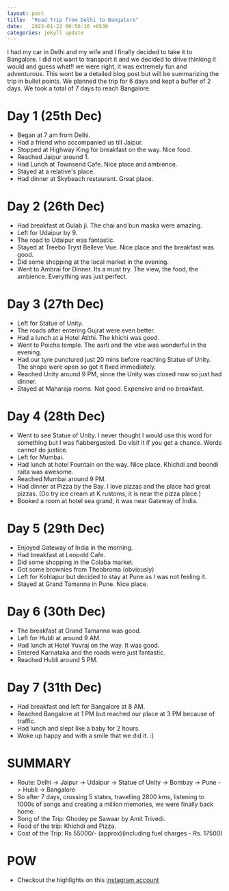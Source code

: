 ```yaml
---
layout: post
title:  "Road Trip from Delhi to Bangalore"
date:   2023-01-22 00:56:16 +0530
categories: jekyll update
---
```


I had my car in Delhi and my wife and I finally decided to take it to Bangalore. I did not want to transport it and we decided to drive thinking it would and guess what!! we were right, it was extremely fun and adventurous. This wont be a detailed blog post but will be summarizing the trip in bullet points. We planned the trip for 6 days and kept a buffer of 2 days. We took a total of 7 days to reach Bangalore. 

# Day 1 (25th Dec)
- Began at 7 am from Delhi. 
- Had a friend who accompanied us till Jaipur. 
- Stopped at Highway King for breakfast on the way. Nice food. 
- Reached Jaipur around 1. 
- Had Lunch at Townsend Cafe. Nice place and ambience. 
- Stayed at a relative's place. 
- Had dinner at Skybeach restaurant. Great place. 

# Day 2 (26th Dec)
- Had breakfast at Gulab ji. The chai and bun maska were amazing. 
- Left for Udaipur by 9. 
- The road to Udaipur was fantastic. 
- Stayed at Treebo Tryst Belleve Vue. Nice place and the breakfast was good. 
- Did some shopping at the local market in the evening. 
- Went to Ambrai for Dinner. Its a must try. The view, the food, the ambience. Everything was just perfect. 

# Day 3 (27th Dec)
- Left for Statue of Unity. 
- The roads after entering Gujrat were even better. 
- Had a lunch at a Hotel Atithi. The khichi was good. 
- Went to Poicha temple. The aarti and the vibe was wonderful in the evening. 
- Had our tyre punctured just 20 mins before reaching Statue of Unity. The shops were open so got it fixed immediately. 
- Reached Unity around 9 PM, since the Unity was closed now so just had dinner. 
- Stayed at Maharaja rooms. Not good. Expensive and no breakfast. 

# Day 4 (28th Dec)
- Went to see Statue of Unity. I never thought I would use this word for something but I was flabbergasted. Do visit it if you get a chance. Words cannot do justice. 
- Left for Mumbai. 
- Had lunch at hotel Fountain on the way. Nice place. Khichdi and boondi raita was awesome. 
- Reached Mumbai around 9 PM.
- Had dinner at Pizza by the Bay. I love pizzas and the place had great pizzas. (Do try ice cream at K rustoms, it is near the pizza place.)
- Booked a room at hotel sea grand, it was near Gateway of India. 

# Day 5 (29th Dec)
- Enjoyed Gateway of India in the morning. 
- Had breakfast at Leopold Cafe. 
- Did some shopping in the Colaba market. 
- Got some brownies from Theobroma (obviously)
- Left for Kohlapur but decided to stay at Pune as I was not feeling it. 
- Stayed at Grand Tamanna in Pune. Nice place. 

# Day 6 (30th Dec)
- The breakfast at Grand Tamanna was good. 
- Left for Hubli at around 9 AM. 
- Had lunch at Hotel Yuvraj on the way. It was good. 
- Entered Karnataka and the roads were just fantastic. 
- Reached Hubli around 5 PM. 


# Day 7 (31th Dec)
- Had breakfast and left for Bangalore at 8 AM. 
- Reached Bangalore at 1 PM but reached our place at 3 PM because of traffic. 
- Had lunch and slept like a baby for 2 hours. 
- Woke up happy and with a smile that we did it. :)

# SUMMARY 

- Route: Delhi -> Jaipur -> Udaipur -> Statue of Unity -> Bombay -> Pune -> Hubli -> Bangalore
- So after 7 days, crossing 5 states, travelling 2800 kms, listening to 1000s of songs and creating a million memories, we were finally back home. 
- Song of the Trip: Ghodey pe Sawaar by Amit Trivedi. 
- Food of the trip: Khichdi and Pizza. 
- Cost of the Trip: Rs 55000/- (approx)(including fuel charges - Rs. 17500)

# POW 
- Checkout the highlights on this [instagram account][account]

[account]: https://instagram.com/dance_barefeet?igshid=YmMyMTA2M2Y=
